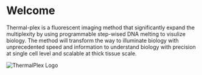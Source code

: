# Welcome
Thermal-plex is a fluorescent imaging method that significantly expand the multiplexity by using programmable step-wised DNA melting to visulize biology. The method will transform the way to illuminate biology with unprecedented speed and information to understand biology with precision at single cell level and scalable at thick tissue scale.

![ThermalPlex Logo](thermal_plex.png)
